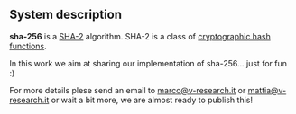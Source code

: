 ## System description 

**sha-256** is a [SHA-2](https://en.wikipedia.org/wiki/SHA-2) algorithm.
SHA-2 is a class of [cryptographic hash functions](https://en.wikipedia.org/wiki/Cryptographic_hash_function).

In this work we aim at sharing our implementation of sha-256... just for fun :)

For more details plese send an email to marco@v-research.it or mattia@v-research.it or wait a bit more, we are almost ready to publish this!
